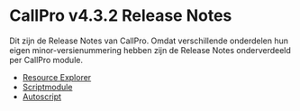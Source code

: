 # CallPro v4.3.2 Release Notes
Dit zijn de Release Notes van CallPro. Omdat verschillende onderdelen hun eigen minor-versienummering hebben zijn de Release Notes onderverdeeld per CallPro module. 

* [Resource Explorer](resource-explorer/release-notes.md)
* [Scriptmodule](scriptmodule/release-notes.md)
* [Autoscript](autoscript/release-notes.md)




